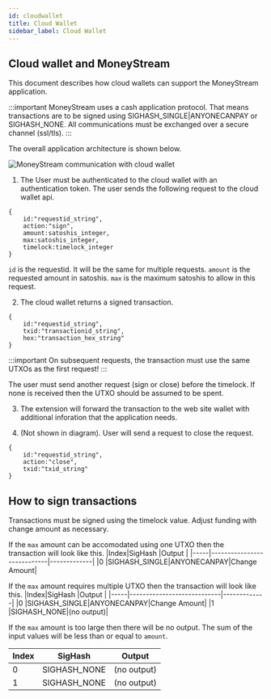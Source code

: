 ```yaml
---
id: cloudwallet
title: Cloud Wallet
sidebar_label: Cloud Wallet
---
```


## Cloud wallet and MoneyStream

This document describes how cloud wallets can support the MoneyStream application.

:::important
MoneyStream uses a cash application protocol. That means transactions are to be signed using SIGHASH_SINGLE|ANYONECANPAY or SIGHASH_NONE. All communications must be exchanged over a secure channel (ssl/tls).
:::

The overall application architecture is shown below.

![MoneyStream communication with cloud wallet](https://moneystreamdev.github.io/moneystream-project/img/moneystream-cloudwallet.png)

1. The User must be authenticated to the cloud wallet with an authentication token. The user sends the following request to the cloud wallet api.
```
{
    id:"requestid_string",
    action:"sign",
    amount:satoshis_integer,
    max:satoshis_integer,
    timelock:timelock_integer
}
```
`id` is the requestid. It will be the same for multiple requests. `amount` is the requested amount in satoshis. `max` is the maximum satoshis to allow in this request. 

2. The cloud wallet returns a signed transaction.
```
{
    id:"requestid_string",
    txid:"transactionid_string",
    hex:"transaction_hex_string"
}
```
:::important
On subsequent requests, the transaction must use the same UTXOs as the first request!
:::

The user must send another request (sign or close) before the timelock. If none is received then the UTXO should be assumed to be spent.

3. The extension will forward the transaction to the web site wallet with additional inforation that the application needs.

4. (Not shown in diagram). User will send a request to close the request.
```
{
    id:"requestid_string",
    action:"close",
    txid:"txid_string"
}
```


## How to sign transactions
Transactions must be signed using the timelock value. Adjust funding with change amount as necessary.

If the `max` amount can be accomodated using one UTXO then the transaction will look like this.
|Index|SigHash                     |Output       |
|-----|----------------------------|-------------|
|0    |SIGHASH_SINGLE\|ANYONECANPAY|Change Amount|

If the `max` amount requires multiple UTXO then the transaction will look like this.
|Index|SigHash                     |Output       |
|-----|----------------------------|-------------|
|0    |SIGHASH_SINGLE\|ANYONECANPAY|Change Amount|
|1    |SIGHASH_NONE|(no output)|


If the `max` amount is too large then there will be no output. The sum of the input values will be less than or equal to `amount`.

|Index|SigHash                     |Output       |
|-----|----------------------------|-------------|
|0    |SIGHASH_NONE|(no output)|
|1    |SIGHASH_NONE|(no output)|
